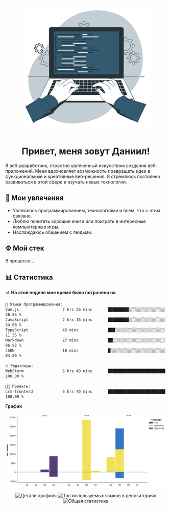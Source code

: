 <div align="center">
  <img width="400" src="assets/main_pic.webp" alt="">
  <h1>Привет, меня зовут Даниил!</h1>
</div>

Я веб-разработчик, страстно увлеченный искусством создания веб-приложений. Меня вдохновляет возможность превращать идеи в функциональные и креативные веб-решения. Я стремлюсь постоянно развиваться в этой сфере и изучать новые технологии.

## :game_die: Мои увлечения

* Увлекаюсь программированием, технологиями и всем, что с этим связано.
* Люблю почитать хорошие книги или поиграть в интересные компьютерные игры.
* Наслаждаюсь общением с людьми.

## :gear: Мой стек

В процессе...

## :bar_chart: Статистика

<!--START_SECTION:waka-->
📊 **На этой неделе мое время было потрачено на** 

```text
💬 Языки Программирования: 
Vue.js                   2 hrs 26 mins       █████████░░░░░░░░░░░░░░░░   36.55 % 
JavaScript               2 hrs 16 mins       █████████░░░░░░░░░░░░░░░░   34.08 % 
TypeScript               45 mins             ███░░░░░░░░░░░░░░░░░░░░░░   11.35 % 
Markdown                 27 mins             ██░░░░░░░░░░░░░░░░░░░░░░░   06.92 % 
JSON                     18 mins             █░░░░░░░░░░░░░░░░░░░░░░░░   04.50 % 

🔥 Редакторы: 
WebStorm                 6 hrs 40 mins       █████████████████████████   100.00 % 

🐱‍💻 Проекты: 
crm-frontend             6 hrs 40 mins       █████████████████████████   100.00 % 
```

**График**

![Lines of Code chart](https://raw.githubusercontent.com/daniilgrigorev01/daniilgrigorev01/main/assets/bar_graph.png)


<!--END_SECTION:waka-->

<div align="center">
  <img src="http://github-profile-summary-cards.vercel.app/api/cards/profile-details?username=daniilgrigorev01&theme=github" alt="Детали профиля">
  <img src="http://github-profile-summary-cards.vercel.app/api/cards/repos-per-language?username=daniilgrigorev01&theme=github" alt="Топ используемых языков в репозиториях">
  <img src="http://github-profile-summary-cards.vercel.app/api/cards/stats?username=daniilgrigorev01&theme=github" alt="Общая статистика">
</div>
